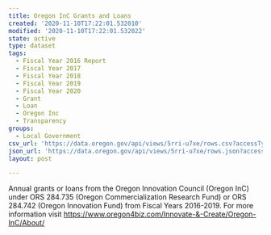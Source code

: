 ```yaml
---
title: Oregon InC Grants and Loans
created: '2020-11-10T17:22:01.532010'
modified: '2020-11-10T17:22:01.532022'
state: active
type: dataset
tags:
  - Fiscal Year 2016 Report
  - Fiscal Year 2017
  - Fiscal Year 2018
  - Fiscal Year 2019
  - Fiscal Year 2020
  - Grant
  - Loan
  - Oregon Inc
  - Transparency
groups:
  - Local Government
csv_url: 'https://data.oregon.gov/api/views/5rri-u7xe/rows.csv?accessType=DOWNLOAD'
json_url: 'https://data.oregon.gov/api/views/5rri-u7xe/rows.json?accessType=DOWNLOAD'
layout: post

---
```

Annual grants or loans from the Oregon Innovation Council (Oregon InC) under ORS 284.735 (Oregon Commercialization Research Fund) or ORS 284.742 (Oregon Innovation Fund) from Fiscal Years 2016-2019. For more information visit https://www.oregon4biz.com/Innovate-&-Create/Oregon-InC/About/
